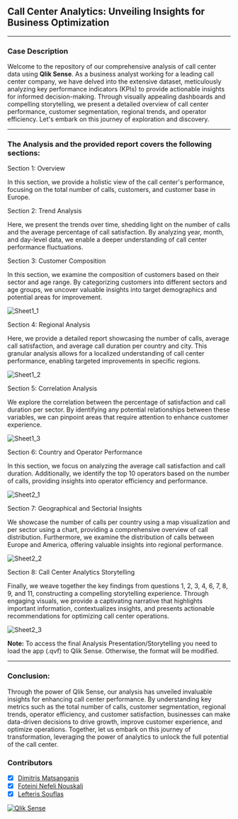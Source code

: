 ## Call Center Analytics: Unveiling Insights for Business Optimization
---

### Case Description
Welcome to the repository of our comprehensive analysis of call center data using **Qlik Sense**. As a business analyst working for a leading call center company, we have delved into the extensive dataset, meticulously analyzing key performance indicators (KPIs) to provide actionable insights for informed decision-making. Through visually appealing dashboards and compelling storytelling, we present a detailed overview of call center performance, customer segmentation, regional trends, and operator efficiency. Let's embark on this journey of exploration and discovery.

---

### The Analysis and the provided report covers the following sections:

Section 1: Overview

In this section, we provide a holistic view of the call center's performance, focusing on the total number of calls, customers, and customer base in Europe.

Section 2: Trend Analysis

Here, we present the trends over time, shedding light on the number of calls and the average percentage of call satisfaction. By analyzing year, month, and day-level data, we enable a deeper understanding of call center performance fluctuations.

Section 3: Customer Composition

In this section, we examine the composition of customers based on their sector and age range. By categorizing customers into different sectors and age groups, we uncover valuable insights into target demographics and potential areas for improvement.

![Sheet1_1](https://github.com/dmatsanganis/Call_Center_Analytics_Unveiling_Insights_for_Business_Optimization/assets/34712449/04f62245-982b-4a13-8d0b-9b619d491a5a)


Section 4: Regional Analysis

Here, we provide a detailed report showcasing the number of calls, average call satisfaction, and average call duration per country and city. This granular analysis allows for a localized understanding of call center performance, enabling targeted improvements in specific regions.

![Sheet1_2](https://github.com/dmatsanganis/Call_Center_Analytics_Unveiling_Insights_for_Business_Optimization/assets/34712449/33bc9e13-5312-49bd-82c5-216478295c66)

Section 5: Correlation Analysis

We explore the correlation between the percentage of satisfaction and call duration per sector. By identifying any potential relationships between these variables, we can pinpoint areas that require attention to enhance customer experience.

![Sheet1_3](https://github.com/dmatsanganis/Call_Center_Analytics_Unveiling_Insights_for_Business_Optimization/assets/34712449/f937afaf-729c-4a75-850f-c7af639990e9)

Section 6: Country and Operator Performance

In this section, we focus on analyzing the average call satisfaction and call duration. Additionally, we identify the top 10 operators based on the number of calls, providing insights into operator efficiency and performance.

![Sheet2_1](https://github.com/dmatsanganis/Call_Center_Analytics_Unveiling_Insights_for_Business_Optimization/assets/34712449/296eb0ca-c7cb-4bae-bb1c-ec3d424593eb)


Section 7: Geographical and Sectorial Insights

We showcase the number of calls per country using a map visualization and per sector using a chart, providing a comprehensive overview of call distribution. Furthermore, we examine the distribution of calls between Europe and America, offering valuable insights into regional performance.

![Sheet2_2](https://github.com/dmatsanganis/Call_Center_Analytics_Unveiling_Insights_for_Business_Optimization/assets/34712449/9750d937-d3c7-4ac4-b929-ac8cab671624)



Section 8: Call Center Analytics Storytelling

Finally, we weave together the key findings from questions 1, 2, 3, 4, 6, 7, 8, 9, and 11, constructing a compelling storytelling experience. Through engaging visuals, we provide a captivating narrative that highlights important information, contextualizes insights, and presents actionable recommendations for optimizing call center operations.

![Sheet2_3](https://github.com/dmatsanganis/Call_Center_Analytics_Unveiling_Insights_for_Business_Optimization/assets/34712449/c8c439d8-acdb-4e9f-a369-bb140ce1df58)

**Note:** To access the final Analysis Presentation/Storytelling you need to load the app (.qvf) to Qlik Sense. Otherwise, the format will be modified. 

--- 

### Conclusion:

Through the power of Qlik Sense, our analysis has unveiled invaluable insights for enhancing call center performance. By understanding key metrics such as the total number of calls, customer segmentation, regional trends, operator efficiency, and customer satisfaction, businesses can make data-driven decisions to drive growth, improve customer experience, and optimize operations. Together, let us embark on this journey of transformation, leveraging the power of analytics to unlock the full potential of the call center.

### Contributors

- [x] [Dimitris Matsanganis](https://github.com/dmatsanganis)
- [x] [Foteini Nefeli Nouskali](https://github.com/FoteiniNefeli)
- [x] [Lefteris Souflas](https://github.com/Lefteris-Souflas)

[![Qlik Sense](https://img.shields.io/badge/Qlik%20Sense-Product-green)](https://help.qlik.com/en-US/sense/February2021/Content/Sense_Helpsites/Home.htm)
